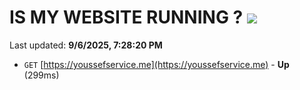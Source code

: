 # IS MY WEBSITE RUNNING ? [![](https://img.shields.io/static/v1?label=Sponsor&message=%E2%9D%A4&logo=GitHub&color=%23fe8e86)](https://github.com/sponsors/Youssef-Lehmam)

Last updated: **9/6/2025, 7:28:20 PM**

- `GET` [https://youssefservice.me](https://youssefservice.me) - **Up** (299ms)
